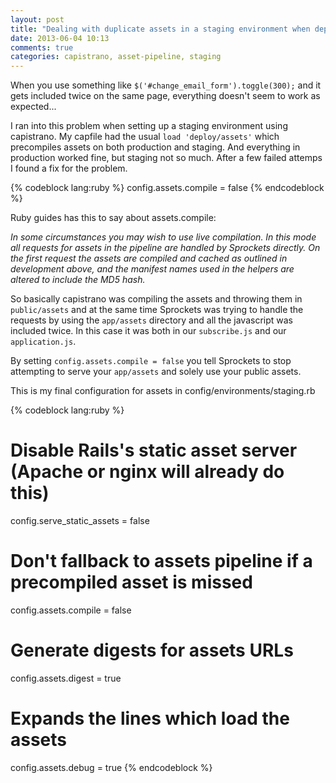 ```yaml
---
layout: post
title: "Dealing with duplicate assets in a staging environment when deploying with capistrano"
date: 2013-06-04 10:13
comments: true
categories: capistrano, asset-pipeline, staging
---
```


When you use something like `$('#change_email_form').toggle(300);` and it gets included twice on the same page, everything doesn't seem to work as expected...

I ran into this problem when setting up a staging environment using capistrano. My capfile had the usual `load 'deploy/assets'` which precompiles assets on both production and staging. And everything in 
production worked fine, but staging not so much. After a few failed attemps I found a fix for the problem. 

{% codeblock lang:ruby %}
config.assets.compile = false
{% endcodeblock %}

Ruby guides has this to say about assets.compile:

*In some circumstances you may wish to use live compilation. In this mode all requests for assets in the pipeline are handled by Sprockets directly.
On the first request the assets are compiled and cached as outlined in development above, and the manifest names used in the helpers are altered to include the MD5 hash.*

So basically capistrano was compiling the assets and throwing them in `public/assets` and at the same time Sprockets was trying to handle the requests by using the `app/assets` directory and all the javascript was included twice. In this case it was both in our `subscribe.js` and our `application.js`. 

By setting `config.assets.compile = false` you tell Sprockets to stop attempting to serve your `app/assets` and solely use your public assets. 

This is my final configuration for assets in config/environments/staging.rb

{% codeblock lang:ruby %}
# Disable Rails's static asset server (Apache or nginx will already do this)
config.serve_static_assets = false
# Don't fallback to assets pipeline if a precompiled asset is missed
config.assets.compile = false
# Generate digests for assets URLs
config.assets.digest = true
# Expands the lines which load the assets
config.assets.debug = true
{% endcodeblock %}